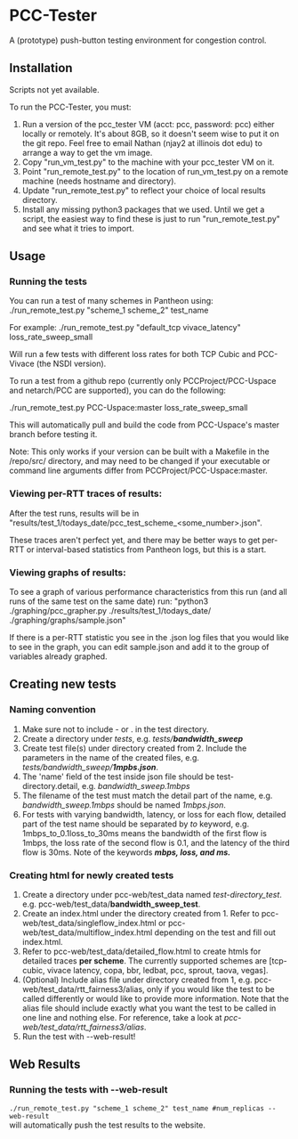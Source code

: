 # PCC-Tester

A (prototype) push-button testing environment for congestion control.

## Installation

Scripts not yet available.

To run the PCC-Tester, you must:
1. Run a version of the pcc_tester VM (acct: pcc, password: pcc) either locally or remotely. It's about 8GB, so it
doesn't seem wise to put it on the git repo. Feel free to email Nathan (njay2 at illinois dot edu) to arrange a way to
get the vm image.
2. Copy "run_vm_test.py" to the machine with your pcc_tester VM on it.
3. Point "run_remote_test.py" to the location of run_vm_test.py on a remote machine (needs hostname and directory).
4. Update "run_remote_test.py" to reflect your choice of local results directory.
5. Install any missing python3 packages that we used. Until we get a script, the easiest way to find these is just to
run "run_remote_test.py" and see what it tries to import.

## Usage

### Running the tests
You can run a test of many schemes in Pantheon using:
./run_remote_test.py "scheme_1 scheme_2" test_name

For example:
./run_remote_test.py "default_tcp vivace_latency" loss_rate_sweep_small

Will run a few tests with different loss rates for both TCP Cubic and PCC-Vivace (the NSDI version).

To run a test from a github repo (currently only PCCProject/PCC-Uspace and netarch/PCC are supported), you can do the
following:

./run_remote_test.py PCC-Uspace:master loss_rate_sweep_small

This will automatically pull and build the code from PCC-Uspace's master branch before testing it.

Note: This only works if your version can be built with a Makefile in the /repo/src/ directory, and may need to be
changed if your executable or command line arguments differ from PCCProject/PCC-Uspace:master.

### Viewing per-RTT traces of results:
After the test runs, results will be in "results/test_1/todays_date/pcc_test_scheme_<some_number>.json".

These traces aren't perfect yet, and there may be better ways to get per-RTT or interval-based statistics from Pantheon
logs, but this is a start.

### Viewing graphs of results:
To see a graph of various performance characteristics from this run (and all runs of the same test on the same date) run:
"python3 ./graphing/pcc_grapher.py ./results/test_1/todays_date/ ./graphing/graphs/sample.json"

If there is a per-RTT statistic you see in the .json log files that you would like to see in the graph, you can edit
sample.json and add it to the group of variables already graphed.

## Creating new tests

### Naming convention
1. Make sure not to include - or . in the test directory.
2. Create a directory under _tests_, e.g. _tests/**bandwidth_sweep**_
3. Create test file(s) under directory created from 2. Include the parameters in the name of the created files, e.g. _tests/bandwidth_sweep/**1mpbs.json**_. 
4. The 'name' field of the test inside json file should be test-directory.detail, e.g. _bandwidth_sweep.1mbps_
5. The filename of the test must match the detail part of the name, e.g. _bandwidth_sweep.1mbps_ should be named _1mbps.json_.
6. For tests with varying bandwidth, latency, or loss for each flow, detailed part of the test name should be separated by _to_ keyword, e.g. 1mbps_to_0.1loss_to_30ms means the bandwidth of the first flow is 1mbps, the loss rate of the second flow is 0.1, and the latency of the third flow is 30ms. Note of the keywords **_mbps, loss, and ms._**

### Creating html for newly created tests
1. Create a directory under pcc-web/test_data named _test-directory_test_. e.g. pcc-web/test_data/**bandwidth_sweep_test**.
2. Create an index.html under the directory created from 1. Refer to pcc-web/test_data/singleflow_index.html or pcc-web/test_data/multiflow_index.html depending on the test and fill out index.html.
4. Refer to pcc-web/test_data/detailed_flow.html to create htmls for detailed traces **per scheme**. The currently supported schemes are [tcp-cubic, vivace latency, copa, bbr, ledbat, pcc, sprout, taova, vegas]. 
5. (Optional) Include alias file under directory created from 1, e.g. pcc-web/test_data/rtt_fairness3/alias, only if you would like the test to be called differently or would like to provide more information. Note that the alias file should include exactly what you want the test to be called in one line and nothing else. For reference, take a look at _pcc-web/test_data/rtt_fairness3/alias_.
6. Run the test with --web-result!

## Web Results

### Running the tests with --web-result
`./run_remote_test.py "scheme_1 scheme_2" test_name #num_replicas --web-result`<br>
will automatically push the test results to the website.

